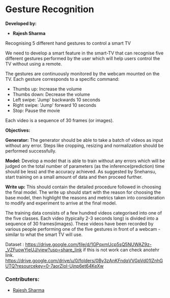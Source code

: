 # Gesture Recognition

**Developed by:**

- **Rajesh Sharma**

Recognising 5 different hand gestures to control a smart TV

We need to develop a smart feature in the smart-TV that can recognise five different gestures performed by the user which will help users control the TV without using a remote. 

The gestures are continuously monitored by the webcam mounted on the TV. Each gesture corresponds to a specific command:
 - Thumbs up:  Increase the volume
 - Thumbs down: Decrease the volume
 - Left swipe: 'Jump' backwards 10 seconds
 - Right swipe: 'Jump' forward 10 seconds  
 - Stop: Pause the movie

Each video is a sequence of 30 frames (or images).

**Objectives:**

**Generator:** The generator should be able to take a batch of videos as input without any error. Steps like cropping, resizing and normalization should be performed successfully.

**Model:** Develop a model that is able to train without any errors which will be judged on the total number of parameters (as the inference(prediction) time should be less) and the accuracy achieved. As suggested by Snehansu, start training on a small amount of data and then proceed further.

**Write up:** This should contain the detailed procedure followed in choosing the final model. The write up should start with the reason for choosing the base model, then highlight the reasons and metrics taken into consideration to modify and experiment to arrive at the final model.

 
The training data consists of a few hundred videos categorised into one of the five classes. Each video (typically 2-3 seconds long) is divided into a sequence of 30 frames(images). These videos have been recorded by various people performing one of the five gestures in front of a webcam - similar to what the smart TV will use. 

Dataset : https://drive.google.com/file/d/1GPqxmUcp5sQ5NUWAZ9z-_VZFuowYieUJ/view?usp=share_link
          if this is not work can check anotehr link.
          https://drive.google.com/drive/u/0/folders/0By3zAnKFndqVVGpVd01lZnhGUTQ?resourcekey=0-7aorZloI-Ujnp6et64KeXw


### Contributers:
 - [Rajesh Sharma](https://github.com/rajeshandroid/Gesture-Recognition-Case-study)


